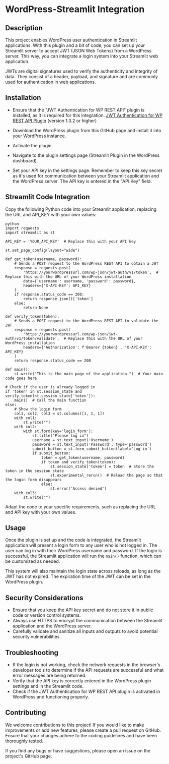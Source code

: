 # WordPress-Streamlit Integration

## Description

This project enables WordPress user authentication in Streamlit applications. With this plugin and a bit of code, you can set up your Streamlit server to accept JWT (JSON Web Tokens) from a WordPress server. This way, you can integrate a login system into your Streamlit web application.

JWTs are digital signatures used to verify the authenticity and integrity of data. They consist of a header, payload, and signature and are commonly used for authentication in web applications.

## Installation

- Ensure that the "JWT Authentication for WP REST API" plugin is installed, as it is required for this integration. [JWT Authentication for WP REST API Plugin](https://wordpress.org/plugins/jwt-authentication-for-wp-rest-api/) (version 1.3.2 or higher)

- Download the WordPress plugin from this GitHub page and install it into your WordPress instance.

- Activate the plugin.

- Navigate to the plugin settings page (Streamlit Plugin in the WordPress dashboard).

- Set your API key in the settings page. Remember to keep this key secret as it's used for communication between your Streamlit application and the WordPress server. The API key is entered in the "API Key" field.

## Streamlit Code Integration

Copy the following Python code into your Streamlit application, replacing the URL and API_KEY with your own values:
```
python
import requests
import streamlit as st

API_KEY = 'YOUR_API_KEY'  # Replace this with your API key

st.set_page_config(layout="wide")

def get_token(username, password):
    # Sends a POST request to the WordPress REST API to obtain a JWT
    response = requests.post(
        'https://yourwordpressurl.com/wp-json/jwt-auth/v1/token',  # Replace this with the URL of your WordPress installation
        data={'username': username, 'password': password},
        headers={'X-API-KEY': API_KEY}
    )
    if response.status_code == 200:
        return response.json()['token']
    else:
        return None

def verify_token(token):
    # Sends a POST request to the WordPress REST API to validate the JWT
    response = requests.post(
        'https://yourwordpressurl.com/wp-json/jwt-auth/v1/token/validate',  # Replace this with the URL of your WordPress installation
        headers={'Authorization': f'Bearer {token}', 'X-API-KEY': API_KEY}
    )
    return response.status_code == 200

def main():
    st.write("This is the main page of the application.")  # Your main code goes here

# Check if the user is already logged in
if 'token' in st.session_state and verify_token(st.session_state['token']):
    main()  # Call the main function
else:
    # Show the login form
    col1, col2, col3 = st.columns([1, 1, 1])
    with col1:
        st.write("")
    with col2:
        with st.form(key='login_form'):
            st.title("Please log in")
            username = st.text_input('Username')
            password = st.text_input('Password', type='password')
            submit_button = st.form_submit_button(label='Log in')
            if submit_button:
                token = get_token(username, password)
                if token and verify_token(token):
                    st.session_state['token'] = token  # Store the token in the session state
                    st.experimental_rerun()  # Reload the page so that the login form disappears
                else:
                    st.error('Access denied')
    with col3:
        st.write("")
```

Adapt the code to your specific requirements, such as replacing the URL and API key with your own values.

## Usage

Once the plugin is set up and the code is integrated, the Streamlit application will present a login form to any user who is not logged in. The user can log in with their WordPress username and password. If the login is successful, the Streamlit application will run the `main()` function, which can be customized as needed.

This system will also maintain the login state across reloads, as long as the JWT has not expired. The expiration time of the JWT can be set in the WordPress plugin.

## Security Considerations

- Ensure that you keep the API key secret and do not store it in public code or version control systems.
- Always use HTTPS to encrypt the communication between the Streamlit application and the WordPress server.
- Carefully validate and sanitize all inputs and outputs to avoid potential security vulnerabilities.

## Troubleshooting

- If the login is not working, check the network requests in the browser's developer tools to determine if the API requests are successful and what error messages are being returned.
- Verify that the API key is correctly entered in the WordPress plugin settings and in the Streamlit code.
- Check if the JWT Authentication for WP REST API plugin is activated in WordPress and functioning properly.

## Contributing

We welcome contributions to this project! If you would like to make improvements or add new features, please create a pull request on GitHub. Ensure that your changes adhere to the coding guidelines and have been thoroughly tested.

If you find any bugs or have suggestions, please open an issue on the project's GitHub page.

